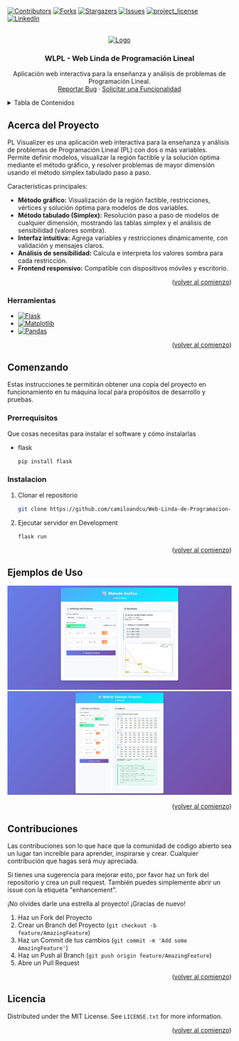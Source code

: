 <!-- See: https://github.com/othneildrew/Best-README-Template -->
<a id="readme-top"></a>

[![Contributors][contributors-shield]][contributors-url]
[![Forks][forks-shield]][forks-url]
[![Stargazers][stars-shield]][stars-url]
[![Issues][issues-shield]][issues-url]
[![project_license][license-shield]][license-url]
[![LinkedIn][linkedin-shield]][linkedin-url]

<!-- PROJECT LOGO -->
<br />
<div align="center">
  <a href="https://github.com/camiloandcu/Web-Linda-de-Programacion-Lineal">
    <img src="static/images/favicon.ico" alt="Logo" width="80" height="80">
  </a>

<h3 align="center">WLPL - Web Linda de Programación Lineal</h3>

  <p align="center">
    Aplicación web interactiva para la enseñanza y análisis de problemas de Programación Lineal. 
    <br />
    <a href="https://github.com/camiloandcu/Web-Linda-de-Programacion-Lineal/issues/new?labels=bug&template=bug-report---.md">Reportar Bug</a>
    &middot;
    <a href="https://github.com/camiloandcu/Web-Linda-de-Programacion-Lineal/issues/new?labels=enhancement&template=feature-request---.md">Solicitar una Funcionalidad</a>
  </p>
</div>


<!-- TABLE OF CONTENTS -->
<details>
  <summary>Tabla de Contenidos</summary>
  <ol>
    <li>
      <a href="#acerca-del-proyecto">Acerca del Proyecto</a>
      <ul>
        <li><a href="#herramientas">Herramientas</a></li>
      </ul>
    </li>
    <li>
      <a href="#comenzando">Comenzando</a>
      <ul>
        <li><a href="#prerrequisitos">Prerrequisitos</a></li>
        <li><a href="#instalacion">Instalación</a></li>
      </ul>
    </li>
    <li><a href="#ejemplos-de-uso">Ejemplos de Uso</a></li>
    <li><a href="#contribuciones">Contribuciones</a></li>
    <li><a href="#licencia">Licencia</a></li>
  </ol>
</details>



<!-- ABOUT THE PROJECT -->
## Acerca del Proyecto

PL Visualizer es una aplicación web interactiva para la enseñanza y análisis de problemas de Programación Lineal (PL) con dos o más variables. Permite definir modelos, visualizar la región factible y la solución óptima mediante el método gráfico, y resolver problemas de mayor dimensión usando el método simplex tabulado paso a paso.

Características principales:

<ul>
    <li><b>Método gráfico:</b> Visualización de la región factible, restricciones, vértices y solución óptima para modelos de dos variables.</li>
    <li><b>Método tabulado (Simplex):</b> Resolución paso a paso de modelos de cualquier dimensión, mostrando las tablas simplex y el análisis de sensibilidad (valores sombra).</li>
    <li><b>Interfaz intuitiva:</b> Agrega variables y restricciones dinámicamente, con validación y mensajes claros.</li>
    <li><b>Análisis de sensibilidad:</b> Calcula e interpreta los valores sombra para cada restricción.</li>
    <li><b>Frontend responsivo:</b> Compatible con dispositivos móviles y escritorio.</li>
</ul>

<p align="right">(<a href="#readme-top">volver al comienzo</a>)</p>

### Herramientas

* [![Flask][Flask.com]][Flask-url]
* [![Matplotlib][Matplotlib.com]][Matplotlib-url]
* [![Pandas][Pandas.com]][Pandas-url]

<p align="right">(<a href="#readme-top">volver al comienzo</a>)</p>


<!-- GETTING STARTED -->
## Comenzando

Estas instrucciones te permitirán obtener una copia del proyecto en funcionamiento en tu máquina local para propósitos de desarrollo y pruebas.

### Prerrequisitos

Que cosas necesitas para instalar el software y cómo instalarlas
* flask
  ```sh
  pip install flask
  ```

### Instalacion

1. Clonar el repositorio
   ```sh
   git clone https://github.com/camiloandcu/Web-Linda-de-Programacion-Lineal.git
   ```
2. Ejecutar servidor en Development
   ```sh
   flask run
   ```

<p align="right">(<a href="#readme-top">volver al comienzo</a>)</p>

<!-- USAGE EXAMPLES -->
## Ejemplos de Uso

![Página de Método Gráfico][product-screenshot1]
![Página de Método Tabulado][product-screenshot2]

<p align="right">(<a href="#readme-top">volver al comienzo</a>)</p>

<!-- CONTRIBUTING -->
## Contribuciones

Las contribuciones son lo que hace que la comunidad de código abierto sea un lugar tan increíble para aprender, inspirarse y crear. Cualquier contribución que hagas será muy apreciada.

Si tienes una sugerencia para mejorar esto, por favor haz un fork del repositorio y crea un pull request. También puedes simplemente abrir un issue con la etiqueta "enhancement".

¡No olvides darle una estrella al proyecto! ¡Gracias de nuevo!

1. Haz un Fork del Proyecto
2. Crear un Branch del Proyecto (`git checkout -b feature/AmazingFeature`)
3. Haz un Commit de tus cambios (`git commit -m 'Add some AmazingFeature'`)
4. Haz un Push al Branch (`git push origin feature/AmazingFeature`)
5. Abre un Pull Request

<p align="right">(<a href="#readme-top">volver al comienzo</a>)</p>

<!-- LICENSE -->
## Licencia

Distributed under the MIT License. See `LICENSE.txt` for more information.

<p align="right">(<a href="#readme-top">volver al comienzo</a>)</p>

<!-- MARKDOWN LINKS & IMAGES -->
<!-- https://www.markdownguide.org/basic-syntax/#reference-style-links -->
[contributors-shield]: https://img.shields.io/github/contributors/camiloandcu/Web-Linda-de-Programacion-Lineal.svg?style=for-the-badge
[contributors-url]: https://github.com/camiloandcu/Web-Linda-de-Programacion-Lineal/graphs/contributors
[forks-shield]: https://img.shields.io/github/forks/camiloandcu/Web-Linda-de-Programacion-Lineal.svg?style=for-the-badge
[forks-url]: https://github.com/camiloandcu/Web-Linda-de-Programacion-Lineal/network/members
[stars-shield]: https://img.shields.io/github/stars/camiloandcu/Web-Linda-de-Programacion-Lineal.svg?style=for-the-badge
[stars-url]: https://github.com/camiloandcu/Web-Linda-de-Programacion-Lineal/stargazers
[issues-shield]: https://img.shields.io/github/issues/camiloandcu/Web-Linda-de-Programacion-Lineal.svg?style=for-the-badge
[issues-url]: https://github.com/camiloandcu/Web-Linda-de-Programacion-Lineal/issues
[license-shield]: https://img.shields.io/github/license/camiloandcu/Web-Linda-de-Programacion-Lineal.svg?style=for-the-badge
[license-url]: https://github.com/camiloandcu/Web-Linda-de-Programacion-Lineal/blob/master/LICENSE.txt
[linkedin-shield]: https://img.shields.io/badge/-LinkedIn-black.svg?style=for-the-badge&logo=linkedin&colorB=555
[linkedin-url]: https://linkedin.com/in/camiloandcu
[product-screenshot1]: static/images/screenshot1.jpeg
[product-screenshot2]: static/images/screenshot2.jpeg
[Flask.com]: https://img.shields.io/badge/Flask-000000?style=for-the-badge&logo=Flask&logoColor=white
[Flask-url]: https://flask.palletsprojects.com/en/stable/
[Matplotlib.com]: https://img.shields.io/badge/-Matplotlib-11557C?style=for-the-badge&logo=python&logoColor=white&logoSize=2
[Matplotlib-url]: https://matplotlib.org/stable/index.html
[Pandas.com]: https://img.shields.io/badge/Pandas-000000?style=for-the-badge&logo=pandas&logoColor=white
[Pandas-url]: https://pandas.pydata.org/docs/
